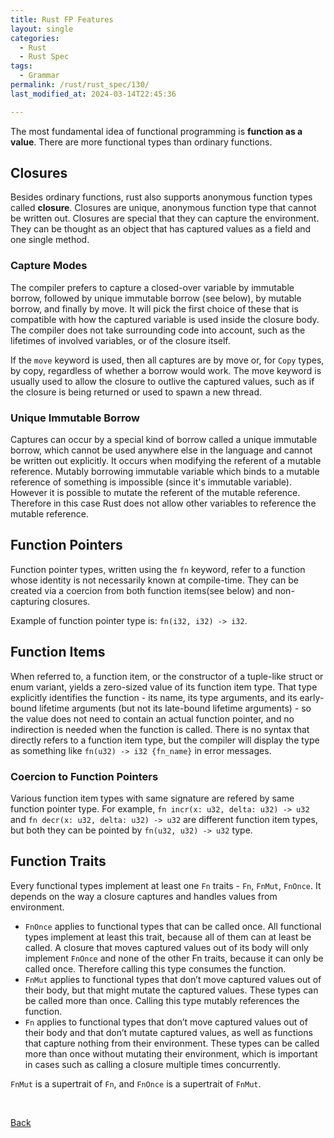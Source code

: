 ```yaml
---
title: Rust FP Features
layout: single
categories:
  - Rust
  - Rust Spec
tags:
  - Grammar
permalink: /rust/rust_spec/130/
last_modified_at: 2024-03-14T22:45:36

---
```


The most fundamental idea of functional programming is **function as a value**.
There are more functional types than ordinary functions.

## Closures

Besides ordinary functions, rust also supports anonymous function types called **closure**.
Closures are unique, anonymous function type that cannot be written out.
Closures are special that they can capture the environment.
They can be thought as an object that has captured values as a field and one single method.

### Capture Modes

The compiler prefers to capture a closed-over variable by immutable borrow, followed by unique immutable borrow (see below), by mutable borrow, and finally by move.
It will pick the first choice of these that is compatible with how the captured variable is used inside the closure body.
The compiler does not take surrounding code into account, such as the lifetimes of involved variables, or of the closure itself.

If the `move` keyword is used, then all captures are by move or, for `Copy` types, by copy, regardless of whether a borrow would work.
The move keyword is usually used to allow the closure to outlive the captured values, such as if the closure is being returned or used to spawn a new thread.

### Unique Immutable Borrow

Captures can occur by a special kind of borrow called a unique immutable borrow, which cannot be used anywhere else in the language and cannot be written out explicitly.
It occurs when modifying the referent of a mutable reference.
Mutably borrowing immutable variable which binds to a mutable reference of something is impossible (since it's immutable variable).
However it is possible to mutate the referent of the mutable reference.
Therefore in this case Rust does not allow other variables to reference the mutable reference.

## Function Pointers

Function pointer types, written using the `fn` keyword, refer to a function whose identity is not necessarily known at compile-time. They can be created via a coercion from both function items(see below) and non-capturing closures.

Example of function pointer type is: `fn(i32, i32) -> i32`.

## Function Items

When referred to, a function item, or the constructor of a tuple-like struct or enum variant, yields a zero-sized value of its function item type.
That type explicitly identifies the function - its name, its type arguments, and its early-bound lifetime arguments (but not its late-bound lifetime arguments) - so the value does not need to contain an actual function pointer, and no indirection is needed when the function is called.
There is no syntax that directly refers to a function item type, but the compiler will display the type as something like `fn(u32) -> i32 {fn_name}` in error messages.

### Coercion to Function Pointers

Various function item types with same signature are refered by same function pointer type. For example, `fn incr(x: u32, delta: u32) -> u32` and `fn decr(x: u32, delta: u32) -> u32` are different function item types, but both they can be pointed by `fn(u32, u32) -> u32` type.

## Function Traits

Every functional types implement at least one `Fn` traits - `Fn`, `FnMut`, `FnOnce`.
It depends on the way a closure captures and handles values from environment.

* `FnOnce` applies to functional types that can be called once.
All functional types implement at least this trait, because all of them can at least be called.
A closure that moves captured values out of its body will only implement `FnOnce` and none of the other Fn traits, because it can only be called once.
Therefore calling this type consumes the function.
* `FnMut` applies to functional types that don’t move captured values out of their body, but that might mutate the captured values.
These types can be called more than once.
Calling this type mutably references the function.
* `Fn` applies to functional types that don’t move captured values out of their body and that don’t mutate captured values, as well as functions that capture nothing from their environment.
These types can be called more than once without mutating their environment, which is important in cases such as calling a closure multiple times concurrently.

`FnMut` is a supertrait of `Fn`, and `FnOnce` is a supertrait of `FnMut`.

<br>

[Back](/rust/rust_spec/)